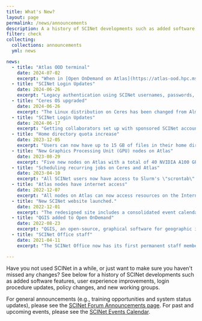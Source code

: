 ```yaml
---
title: What's New?
layout: page
permalink: /news/announcements
description: A a history of SCINet developments such as added software features, user experience improvements, login procedure updates, policy changes, and new working groups.
filter: check
collecting: 
  collections: announcements
  yml: news

news:
  - title: "Atlas OOD terminal"
    date: 2024-07-02
    excerpt: "When in [Open OnDemand on Atlas](https://atlas-ood.hpc.msstate.edu/), the terminal created by clicking on *Clusters* > *Atlas Shell Access* no longer prompts users to re-authenticate."
  - title: "SCINet Login Updates"
    date: 2024-06-26
    excerpt: "Legacy authentication using SCINet usernames, passwords, and authentication codes is no longer supported. Access to SCINet is now limited to authentication with a LincPass or a Login.gov account, with the exception of some sponsored accounts still using YubiKey devices. These accounts will be transitioned to Login.gov over the next few months. See detailed instructions on our [Logging Into SCINet Guide]({{ site.baseurl }}/guides/access)."
  - title: "Ceres OS upgraded"
    date: 2024-06-26
    excerpt: "The Linux distribution on Ceres has been changed from AlmaLinux to Red Hat Enterprise Linux 9.2. This should not cause complications with previously installed software or workflows."
  - title: "SCINet Login Updates"
    date: 2024-06-17
    excerpt: "Getting collaborators set up with sponsored SCINet accounts is now much quicker because non-LincPass holders can use Login.gov credentials. We are no longer relying on the physical devices, YubiKeys, that had to be mailed to such users. See detailed instructions on our [Logging Into SCINet Guide]({{ site.baseurl }}/guides/access)."
  - title: "Home directory quota increase"
    date: 2023-12-05
    excerpt: "Users can now have up to 15 GB of files in their home directories."
  - title: "New Graphics Processing Unit (GPU) nodes on Atlas"
    date: 2023-08-29
    excerpt: "Five new nodes on Atlas with a total of 40 NVIDIA A100 GPUs are now available. This drastically increases SCINet's GPU computing capacity and offers SCINet users access to state-of-the-art GPU technology for running AI and deep learning workflows, large-scale data analyses, and other computationally intensive tasks."
  - title: "Scheduling recurring jobs on Ceres and Atlas"
    date: 2023-04-10
    excerpt: "All SCINet users now have access to Slurm's \"scrontab\" feature, which makes it possible to schedule jobs that automatically run on a recurring basis."
  - title: "Atlas nodes have internet access"
    date: 2022-12-07
    excerpt: "All nodes on Atlas can now access resources on the Internet, which drastically simplifies many scientific computing workflows. For example, it is now possible to update software packages or access external data resources from any node on the system."
  - title: "New SCINet website launched."
    date: 2022-12-01
    excerpt: "The redesigned site includes a consolidated event calendar, improved user guide navigation, and a more informative landing page."
  - title: "QGIS added to Open OnDemand"
    date: 2022-08-23
    excerpt: "QGIS, an open-source, graphical software for geographic information systems, has been added to Open OnDemand on both Ceres and Atlas."
  - title: "SCINet Office staff"
    date: 2021-04-11
    excerpt: "The SCINet Office now has its first permanent staff member with more expected to onboard in the coming months."

---
```


Have you not used SCINet in a while, or just want to make sure you haven't missed any changes? See below for a history of SCINet developments such as added software features, user experience improvements, login procedure updates, policy changes, and new working groups. 

For general announcements (e.g., training opportunities and system status updates), please see the [SCINet Forum Announcements page](https://forum.scinet.usda.gov/c/announcements/6). For past and upcoming events, please see the [SCINet Events Calendar](/training/events/).
 
